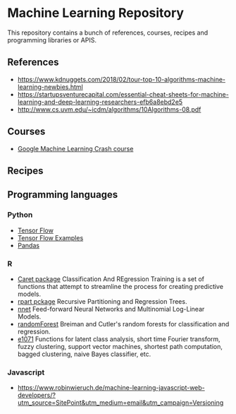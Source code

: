 <!-- author: Albredo Sánchez Alberca (asalber@ceu.es)-->

# Machine Learning Repository

This repository contains a bunch of references, courses, recipes and programming libraries or APIS.

## References

- https://www.kdnuggets.com/2018/02/tour-top-10-algorithms-machine-learning-newbies.html
- https://startupsventurecapital.com/essential-cheat-sheets-for-machine-learning-and-deep-learning-researchers-efb6a8ebd2e5
- http://www.cs.uvm.edu/~icdm/algorithms/10Algorithms-08.pdf

## Courses

- [Google Machine Learning Crash course](https://developers.google.com/machine-learning/crash-course/)

## Recipes

## Programming languages

### Python

- [Tensor Flow](https://www.tensorflow.org/)
- [Tensor Flow Examples](https://github.com/aymericdamien/TensorFlow-Examples)
- [Pandas](https://pandas.pydata.org/)

### R

- [Caret package](https://cran.r-project.org/web/packages/caret/) Classification And REgression Training is a set of functions that attempt to streamline the process for creating predictive models.
- [rpart pckage](https://cran.r-project.org/web/packages/rpart/) Recursive Partitioning and Regression Trees.
- [nnet](https://cran.r-project.org/web/packages/nnet/) Feed-forward Neural Networks and Multinomial Log-Linear Models.
- [randomForest](https://cran.r-project.org/web/packages/randomForest/) Breiman and Cutler's random forests for classification and regression.
- [e1071](https://cran.r-project.org/web/packages/e1071/) Functions for latent class analysis, short time Fourier transform, fuzzy clustering, support vector machines, shortest path computation, bagged clustering, naive Bayes classifier, etc.

### Javascript

- https://www.robinwieruch.de/machine-learning-javascript-web-developers/?utm_source=SitePoint&utm_medium=email&utm_campaign=Versioning
